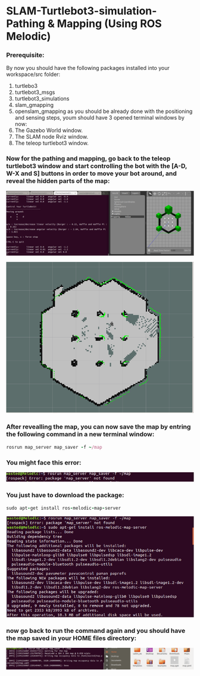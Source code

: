 # SLAM-Turtlebot3-simulation-Pathing & Mapping   (Using ROS Melodic)
### Prerequisite:
By now you should have the following packages installed into your workspace/src folder:
1. turtlebo3
2. turtlebot3_msgs
3. turtlebot3_simulations
4. slam_gmapping
5. openslam_gmapping
as you should be already done with the positioning and sensing steps, youm should have 3 opened terminal windows by now:
1. The Gazebo World window.
2. The SLAM node Rviz window.
3. The teleop turtlebot3 window.
### Now for the pathing and mapping, go back to the teleop turtlebot3 window and start controlling the bot with the  [A-D, W-X and S] buttons in order to move your bot around, and reveal the hidden parts of the map:

![](Mapping/3.PNG)

![](Mapping/4.PNG)

### After revealling the map, you can now save the map by entring the following command in a new terminal window:
```ruby
rosrun map_server map_saver -f ~/map
```
### You might face this error:

![](Mapping/E.jpg)

### You just have to download the package:
```ruby
sudo apt-get install ros-melodic-map-server
```
![](Mapping/5.PNG)

### now go back to run the command again and you should have the map saved in your HOME files directory:
![](Mapping/6.PNG)
